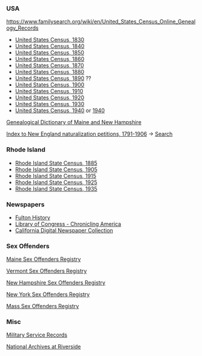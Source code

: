 
### USA
https://www.familysearch.org/wiki/en/United_States_Census_Online_Genealogy_Records

* [United States Census, 1830](https://www.familysearch.org/search/collection/1803958)
* [United States Census, 1840](https://www.familysearch.org/search/collection/1786457)
* [United States Census, 1850](https://www.familysearch.org/search/collection/1401638)
* [United States Census, 1860](https://www.familysearch.org/search/collection/1473181)
* [United States Census, 1870](https://www.familysearch.org/search/collection/1438024)
* [United States Census, 1880](https://www.familysearch.org/search/collection/1417683)
* [United States Census, 1890](https://www.familysearch.org/search/collection/1610551) ??
* [United States Census, 1900](https://www.familysearch.org/search/collection/1325221)
* [United States Census, 1910](https://www.familysearch.org/search/collection/1727033)
* [United States Census, 1920](https://www.familysearch.org/search/collection/1488411)
* [United States Census, 1930](https://www.familysearch.org/search/collection/1810731)
* [United States Census, 1940](https://www.familysearch.org/search/collection/2000219) or [1940](https://familysearch.org/1940census)

[Genealogical Dictionary of Maine and New Hampshire](http://search.ancestry.com/search/db.aspx?dbid=3166)

[Index to New England naturalization petitions, 1791-1906](https://www.familysearch.org/search/catalog/19737?availability=Family%20History%20Library) -> [Search](https://www.familysearch.org/search/collection/1840474)

### Rhode Island
* [Rhode Island State Census, 1885](https://www.familysearch.org/search/collection/1794115)
* [Rhode Island State Census, 1905](https://www.familysearch.org/search/collection/1542866)
* [Rhode Island State Census, 1915](https://www.familysearch.org/search/collection/1532188)
* [Rhode Island State Census, 1925](https://www.familysearch.org/search/collection/1532195)
* [Rhode Island State Census, 1935](https://www.familysearch.org/search/collection/1529126)

### Newspapers
* [Fulton History](fultonhistory.com/Fulton.html)
* [Library of Congress - Chronicling America](https://chroniclingamerica.loc.gov/)
* [California Digital Newspaper Collection](https://cdnc.ucr.edu/)

### Sex Offenders

[Maine Sex Offenders Registry](http://sor.informe.org/cgi-bin/sor/step2.pl?id=1870&last_name=&first_name=&city=%25)

[Vermont Sex Offenders Registry](http://www.communitynotification.com/cap_office_disclaimer.php?office=55275)

[New Hampshire Sex Offenders Registry](http://business.nh.gov/nsor/)

[New York Sex Offenders Registry](http://www.criminaljustice.ny.gov/SomsSUBDirectory/search_index.jsp)

[Mass Sex Offenders Registry](http://www.mass.gov/eopss/agencies/sorb/)

### Misc

[Military Service Records](https://www.archives.gov/veterans/military-service-records)

[National Archives at Riverside](https://www.archives.gov/riverside)

